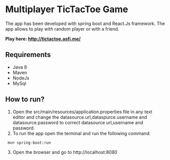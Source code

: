 # Multiplayer TicTacToe Game

The app has been developed with spring boot and React.Js framework.
The app allows to play with random player or with a friend.

**Play here: http://tictactoe.asfi.me/**

## Requirements
* Java 8
* Maven
* NodeJs
* MySql

## How to run?
1. Open the src/main/resources/application.properties file in any text editor and change the datasource.url,dataspurce.username and datasource.password to correct datasource url,username and password.
2. To run the app open the terminal and run the following command:
  ```
   mvn spring-boot:run
   ```
3. Open the browser and go to http://localhost:8080
